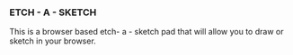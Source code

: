 ### ETCH - A - SKETCH

This is a browser based etch- a - sketch pad that will allow you to draw or sketch in your browser.